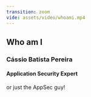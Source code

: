 ```yaml
---
transition: zoom
vide: assets/video/whoami.mp4
---
```


## Who am I

### Cássio Batista Pereira

#### Application Security Expert

or just the AppSec guy!